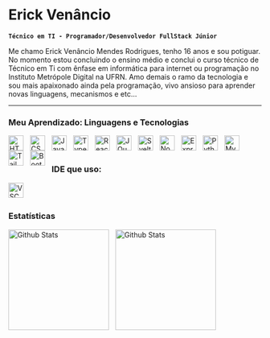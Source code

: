 # Erick Venâncio

**`Técnico em TI - Programador/Desenvolvedor FullStack Júnior`**

Me chamo Erick Venâncio Mendes Rodrigues, tenho 16 anos e sou potiguar. No momento estou concluindo o ensino médio e conclui o curso técnico de Técnico em Ti com ênfase em informática para internet ou programação no Instituto Metrópole Digital na UFRN. Amo demais o ramo da tecnologia e sou mais apaixonado ainda pela programação, vivo ansioso para aprender novas linguagens, mecanismos e etc...

---

### Meu Aprendizado: Linguagens e Tecnologias

<img
    align='left'
    alt='HTML'
    title = 'HTML'
    width = '30px'
    style = 'padding-right: 10px;'
    src="https://cdn.jsdelivr.net/gh/devicons/devicon@latest/icons/html5/html5-original.svg" />

<img
    align='left'
    alt='CSS'
    title = 'CSS'
    width = '30px'
    style = 'padding-right: 10px;'
    src="https://cdn.jsdelivr.net/gh/devicons/devicon@latest/icons/css3/css3-original.svg" />

<img
    align='left'
    alt='JavaScript'
    title = 'JavaScript'
    width = '30px'
    style = 'padding-right: 10px;'
    src="https://cdn.jsdelivr.net/gh/devicons/devicon@latest/icons/javascript/javascript-original.svg" />

<img
    align='left'
    alt='TypeScript'
    title = 'TypeScript'
    width = '30px'
    style = 'padding-right: 10px;'
    src="https://cdn.jsdelivr.net/gh/devicons/devicon@latest/icons/typescript/typescript-original.svg" />

<img
    align='left'
    alt='React'
    title = 'React'
    width = '30px'
    style = 'padding-right: 10px;'
    src="https://cdn.jsdelivr.net/gh/devicons/devicon@latest/icons/react/react-original.svg" />

<img
    align='left'
    alt='JQuery'
    title = 'JQuery'
    width = '30px'
    style = 'padding-right: 10px;'
    src="https://cdn.jsdelivr.net/gh/devicons/devicon@latest/icons/jquery/jquery-original.svg" />

<img
    align='left'
    alt='Svelte'
    title = 'Svelte'
    width = '30px'
    style = 'padding-right: 10px;'
    src="https://cdn.jsdelivr.net/gh/devicons/devicon@latest/icons/svelte/svelte-original.svg" />

<img
    align='left'
    alt='NodeJS'
    title = 'NodeJS'
    width = '30px'
    style = 'padding-right: 10px;'
    src="https://cdn.jsdelivr.net/gh/devicons/devicon@latest/icons/nodejs/nodejs-original.svg" />

<img
    align='left'
    alt='Express'
    title = 'Express'
    width = '30px'
    style = 'padding-right: 10px;'
    src="https://cdn.jsdelivr.net/gh/devicons/devicon@latest/icons/express/express-original.svg" />

<img
    align='left'
    alt='Python'
    title = 'Python'
    width = '30px'
    style = 'padding-right: 10px;'
    src="https://cdn.jsdelivr.net/gh/devicons/devicon@latest/icons/python/python-original.svg" />

<img
    align='left'
    alt='MySQL'
    title = 'MySQL'
    width = '30px'
    style = 'padding-right: 10px;'
    src="https://cdn.jsdelivr.net/gh/devicons/devicon@latest/icons/mysql/mysql-original.svg" />

<img
    align='left'
    alt='TailWindCSS'
    title = 'TailWindCSS'
    width = '30px'
    style = 'padding-right: 10px;'
    src="https://cdn.jsdelivr.net/gh/devicons/devicon@latest/icons/tailwindcss/tailwindcss-original.svg" />

<img
    align='left'
    alt='Bootstrap'
    title = 'Bootstrap'
    width = '30px'
    style = 'padding-right: 10px;'
    src="https://cdn.jsdelivr.net/gh/devicons/devicon@latest/icons/bootstrap/bootstrap-original.svg" />


<br>
<br>

### IDE que uso:

<img
    align='left'
    alt='VSCode'
    title = 'VSCode'
    width = '30px'
    style = 'padding-right: 10px;'
    src="https://cdn.jsdelivr.net/gh/devicons/devicon@latest/icons/vscode/vscode-original.svg" />

<br><br>

### Estatísticas
<p>
    <img
        align='left'
        alt='Github Stats'
        height='200'
        style='padding-right: 10px;'
        src="https://github-readme-stats.vercel.app/api?username=erickven&show_icons=true&theme=tokyonight&include_all_commits=true&locale=pt-br"
    >
    <img
        align='left'
        alt="Github Stats"
        height="200"
        style="padding-right: 10px;"
        src='https://github-readme-stats.vercel.app/api/top-langs/?username=erickven&theme=tokyonight&layout=compact&custom_title=Tecnologias&langs_count=9'
    >
</p>



